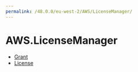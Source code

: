 ```yaml
---
permalink: /48.0.0/eu-west-2/AWS/LicenseManager/
---
```


# AWS.LicenseManager



* [Grant](Grant.md)
* [License](License.md)